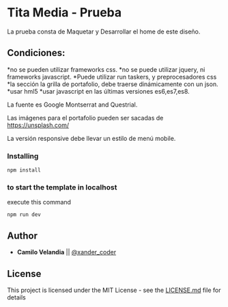 # Tita Media - Prueba 

La prueba consta de Maquetar y Desarrollar el home de este diseño.

## Condiciones:

*no se pueden utilizar frameworks css.
*no se puede utilizar jquery, ni frameworks javascript.
*Puede utilizar run taskers, y preprocesadores css
*la sección la grilla de  portafolio, debe traerse dinámicamente con un json.
*usar hml5
*usar javascript en las últimas versiones es6,es7,es8.

La fuente es Google Montserrat and Questrial.

Las imágenes para el portafolio pueden ser sacadas de https://unsplash.com/

La versión responsive debe llevar un estilo de menú mobile.


### Installing

```
npm install
```

### to start the template in localhost

execute this command

```
npm run dev
```

## Author

- **Camilo Velandia** || [@xander_coder](https://twitter.com/xander_coder?s=08)

## License

This project is licensed under the MIT License - see the [LICENSE.md](LICENSE.md) file for details